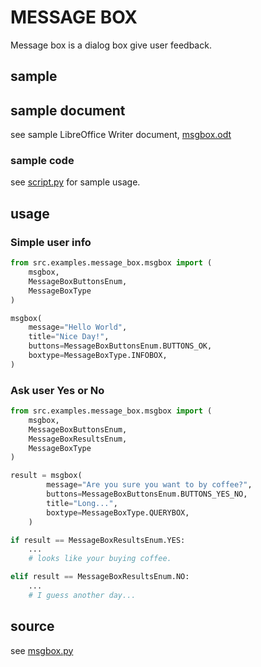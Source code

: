 # MESSAGE BOX

Message box is a dialog box give user feedback.

## sample

## sample document

see sample LibreOffice Writer document, [msgbox.odt](msgbox.odt)

### sample code

see [script.py](script.py) for sample usage.

## usage

### Simple user info

```python
from src.examples.message_box.msgbox import (
    msgbox,
    MessageBoxButtonsEnum,
    MessageBoxType
)

msgbox(
    message="Hello World",
    title="Nice Day!",
    buttons=MessageBoxButtonsEnum.BUTTONS_OK,
    boxtype=MessageBoxType.INFOBOX,
)
```

### Ask user Yes or No

```python
from src.examples.message_box.msgbox import (
    msgbox,
    MessageBoxButtonsEnum,
    MessageBoxResultsEnum,
    MessageBoxType
)

result = msgbox(
        message="Are you sure you want to by coffee?",
        buttons=MessageBoxButtonsEnum.BUTTONS_YES_NO,
        title="Long...",
        boxtype=MessageBoxType.QUERYBOX,
    )

if result == MessageBoxResultsEnum.YES:
    ...
    # looks like your buying coffee.

elif result == MessageBoxResultsEnum.NO:
    ...
    # I guess another day...
```

## source

see [msgbox.py](msgbox.py)
